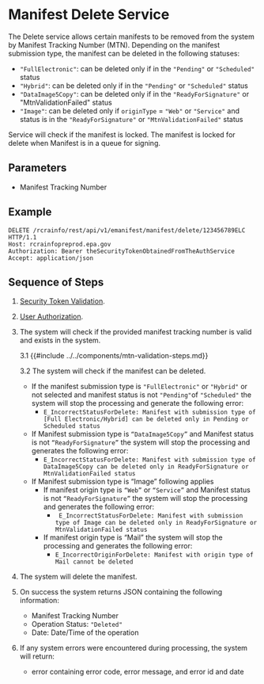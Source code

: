 # Manifest Delete Service

The Delete service allows certain manifests to be removed from the system by Manifest Tracking Number (MTN). Depending
on the manifest submission type, the manifest can be deleted in the following statuses:

- `"FullElectronic"`: can be deleted only if in the `"Pending"` or `"Scheduled"` status
- `"Hybrid"`: can be deleted only if in the `"Pending"` or `"Scheduled"` status
- `"DataImage5Copy"`: can be deleted only if in the `"ReadyForSignature"` or "MtnValidationFailed" status
- `"Image"`: can be deleted only if `originType` = `"Web"` or `"Service"` and status is in the `"ReadyForSignature"`
  or `"MtnValidationFailed"` status

Service will check if the manifest is locked. The manifest is locked for delete when Manifest is in a queue for signing.

## Parameters

- Manifest Tracking Number

## Example

```http
DELETE /rcrainfo/rest/api/v1/emanifest/manifest/delete/123456789ELC HTTP/1.1
Host: rcrainfopreprod.epa.gov
Authorization: Bearer theSecurityTokenObtainedFromTheAuthService
Accept: application/json

```

## Sequence of Steps

1. [Security Token Validation](../authentication.md#security-token-validation).
2. [User Authorization](../authentication.md#user-authorization).
3. The system will check if the provided manifest tracking number is valid and exists in the system.

   3.1 {{#include ../../components/mtn-validation-steps.md}}

   3.2 The system will check if the manifest can be deleted.

   - If the manifest submission type is `"FullElectronic"` or `"Hybrid"` or not selected and manifest status is
     not `"Pending"`of `"Scheduled"` the system will stop the processing and generate the following error:
     - `E_IncorrectStatusForDelete: Manifest with submission type of [Full Electronic/Hybrid] can be deleted only in Pending or Scheduled status`
   - If Manifest submission type is `“DataImage5Copy”` and Manifest status is not `“ReadyForSignature”` the system will
     stop the processing and generates the following error:
     - `E_IncorrectStatusForDelete: Manifest with submission type of DataImage5Copy can be deleted only in ReadyForSignature or MtnValidationFailed status`
   - If Manifest submission type is “Image” following applies
     - If manifest origin type is `“Web”` or `“Service”` and Manifest status is not `“ReadyForSignature”` the system
       will stop the processing and generates the following error:
       - ` E_IncorrectStatusForDelete: Manifest with submission type of Image can be deleted only in ReadyForSignature or MtnValidationFailed status`
     - If manifest origin type is “Mail” the system will stop the processing and generates the following error:
       - `E_IncorrectOriginForDelete: Manifest with origin type of Mail cannot be deleted`

4. The system will delete the manifest.
5. On success the system returns JSON containing the following information:
   - Manifest Tracking Number
   - Operation Status: `"Deleted"`
   - Date: Date/Time of the operation
6. If any system errors were encountered during processing, the system will return:
   - error containing error code, error message, and error id and date

